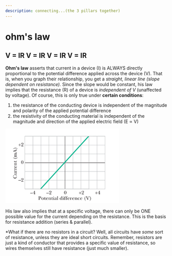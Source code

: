 ```yaml
---
description: connecting...(the 3 pillars together)
---
```


# ohm's law

## V = IR           V = IR          V = IR            V = IR

**Ohm's law** asserts that current in a device (I) is ALWAYS directly proportional to the potential difference applied across the device (V). That is, when you graph their relationship, you get a _straight, linear line (slope dependent on resistance)._ Since the slope would be constant, his law implies that the resistance (R) of a device is _independent of V_ (unaffected by voltage). Of course, this is only true under **certain conditions**:&#x20;

1. the resistance of the conducting device is independent of the magnitude and polarity of the applied potential difference
2. the resistivity of the conducting material is independent of the magnitude and direction of the applied electric field (E ∝ V)

![plot of i vs. V when device is 1000 Ω resistor](<../../.gitbook/assets/image (21).png>)

His law also implies that at a specific voltage, there can only be ONE possible value for the current depending on the resistance. This is the basis for resistance addition (series & parallel).

\*What if there are no resistors in a circuit? Well, all circuits have _some_ sort of resistance, unless they are ideal short circuits. Remember, resistors are just a kind of conductor that provides a specific value of resistance, so wires themselves still have resistance (just much smaller).

